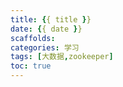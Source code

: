 ```yaml
---
title: {{ title }}
date: {{ date }}
scaffolds:
categories: 学习
tags: [大数据,zookeeper]
toc: true
---
```

